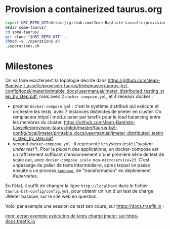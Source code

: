 # Provision a containerized taurus.org

```bash 
export URI_REPO_GIT=https://github.com/Jean-Baptiste-Lasselle/provision-taurus.git
mkdir some-taurus/
cd some-taurus/
git clone "$URI_REPO_GIT" .
chmod +x ./operations.sh
./operations.sh
```



# Milestones

On va faire exactement la topologie  décrite dans https://github.com/Jean-Baptiste-Lasselle/provision-taurus/blob/master/taurus-bzt-config/local/jmeter/printable_docs/usermanual/jmeter_distributed_testing_step_by_step.pdf, mais avec 2 `docker-compose.yml`, et 4 réseaux docker :

* premier  `docker-compose.yml` : c'est le système distribué qui exécute et orchestre les tests, avec 7 instances distinctes de jmeter en cluster. On remplacera httpd / mod_cluster par tarefik pour le load balancing entre les membres du cluster. https://github.com/Jean-Baptiste-Lasselle/provision-taurus/blob/master/taurus-bzt-config/local/jmeter/printable_docs/usermanual/jmeter_distributed_testing_step_by_step.pdf
* second  `docker-compose.yml` : il représente le system testé (_"system under test"_). Pour la plupart des applications, un docker-compose est un raffinement suffisant d'envionnement d'une première série de test de scale out, avec `docker-compose scale mon-microservice=23`. C'est unpassage de palier de tests intermédiaire, après lequel on passe ensuite à un process [`kompose`](https://github.com/kubernetes/kompose), de "transformation" en déploiement _Kubernetes_.

En l'état, il suffit de changer la ligne `http://localhost` dans le fichier `taurus-bzt-config/config.yml`, pour obtenir un run d'un test de charge JMeter basique, sur le site web en question. 

Voici par exemple une session de test sen cours, sur https://docs.traefik.io : 

[impr. ecran exemple exécution de tests charge jmeter sur https-docs.traefik.io](https://github.com/Jean-Baptiste-Lasselle/provision-taurus/raw/master/docueemntation/impr-ecrans/TAURUS_JMETER_TESTING_2019-08-31%2015-55-55.png) 
